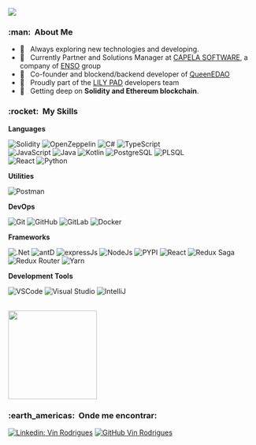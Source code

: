 
![](https://komarev.com/ghpvc/?username=rodriguesmvinicius&color=006bed&style=for-the-badge)

<h3> :man: &nbsp;About Me </h3>

- 🤔 &nbsp; Always exploring new technologies and developing.
- 💼 &nbsp; Currently Partner and Solutions Manager at <a href="https://www.capela.com.br/capela/">CAPELA SOFTWARE</a>, a company of <a href="https://ensogp.com.br/">ENSO</a> group
- 🏢 &nbsp; Co-founder and blockend/backend developer of <a href="https://queene.wtf">QueenEDAO</a>
- 🏢 &nbsp; Proudly part of the <a href="https://twitter.com/LilyPad_Web3">LILY PAD</a> developers team 
- 🌱 &nbsp; Getting deep on **Solidity and Ethereum blockchain**.

<h3> :rocket: &nbsp;My Skills </h3>

**Languages**

  ![Solidity](https://img.shields.io/badge/Solidity-e6e6e6?logo=solidity&logoColor=black)
  ![OpenZeppelin](https://img.shields.io/badge/OpenZeppelin-4E5EE4?logo=OpenZeppelin&logoColor=fff)
  ![C#](https://img.shields.io/badge/C%23-239120?logo=c-sharp&logoColor=white)
  ![TypeScript](https://img.shields.io/badge/TypeScript-007ACC?logo=typescript&logoColor=white)  
  ![JavaScript](https://img.shields.io/badge/JavaScript-323330?logo=javascript&logoColor=F7DF1E)
  ![Java](https://img.shields.io/badge/-Java-333333?style=flat&logo=Java&logoColor=007396)
  ![Kotlin](https://img.shields.io/badge/Kotlin-0095D5?&logo=kotlin&logoColor=white)
  ![PostgreSQL](https://img.shields.io/badge/PostgreSQL-316192?logo=postgresql&logoColor=white)
  ![PLSQL](https://img.shields.io/badge/PLSQL-F80000?logo=oracle&logoColor=black)  
  ![React](https://img.shields.io/badge/-React-333333?style=flat&logo=react)
  ![Python](https://img.shields.io/badge/Python-FFD43B?logo=python&logoColor=blue)

**Utilities**

  ![Postman](https://img.shields.io/badge/-Postman-333333?style=flat&logo=postman)

**DevOps**

  ![Git](https://img.shields.io/badge/GIT-E44C30?logo=git&logoColor=white)
  ![GitHub](https://img.shields.io/badge/GitHub-100000?logo=github&logoColor=white)
  ![GitLab](https://img.shields.io/badge/GitLab-330F63?logo=gitlab&logoColor=white)
  ![Docker](https://img.shields.io/badge/Docker-2CA5E0?logo=docker&logoColor=white)

**Frameworks**

  ![.Net](https://img.shields.io/badge/.NET-512BD4?logo=dotnet&logoColor=white)
  ![antD](https://img.shields.io/badge/Ant%20Design-1890FF?logo=antdesign&logoColor=white)
  ![expressJs](https://img.shields.io/badge/Express.js-000000?logo=express&logoColor=white)
  ![NodeJs](https://img.shields.io/badge/Node.js-339933?logo=nodedotjs&logoColor=white)
  ![PYPI](https://img.shields.io/badge/pypi-3775A9?logo=pypi&logoColor=white)
  ![React](https://img.shields.io/badge/React-20232A?logo=react&logoColor=61DAFB)
  ![Redux Saga](https://img.shields.io/badge/Redux%20saga-86D46B?logo=redux%20saga&logoColor=999999)
  ![Redux Router](https://img.shields.io/badge/React_Router-CA4245?logo=react-router&logoColor=white)
  ![Yarn](https://img.shields.io/badge/Yarn-2C8EBB?logo=yarn&logoColor=white)
  

**Development Tools**

  ![VSCode](https://img.shields.io/badge/VSCode-0078D4?logo=visual%20studio%20code&logoColor=white)
  ![Visual Studio](https://img.shields.io/badge/Visual_Studio-5C2D91?logo=visual%20studio&logoColor=white)
  ![IntelliJ](https://img.shields.io/badge/IntelliJ_IDEA-000000.svg?logo=intellij-idea&logoColor=white)

<br/>

<a href="https://github.com/rodriguesmvinicius">
  <img height="180em" src="https://github-readme-stats.vercel.app/api?username=rodriguesmvinicius&theme=dracula&show_icons=true" />
</a>

<br/>

<h3> :earth_americas: &nbsp;Onde me encontrar: </h3> 

[![Linkedin: Vin Rodrigues](https://img.shields.io/badge/-marcos-vinicius-rodrigues-blue?style=flat-square&logo=Linkedin&logoColor=white&link=https://www.linkedin.com/in/marcos-vinicius-rodrigues-bb90b622/)](https://www.linkedin.com/in/marcos-vinicius-rodrigues-bb90b622/)
[![GitHub Vin Rodrigues]( https://img.shields.io/github/followers/rodriguesmvinicius?label=follow&style=social)](https://github.com/rodriguesmvinicius/)
